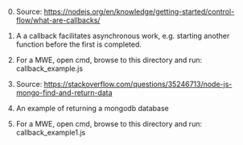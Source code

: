 0. Source:
https://nodejs.org/en/knowledge/getting-started/control-flow/what-are-callbacks/
1. A a callback facilitates asynchronous work, e.g. starting another function before the first is completed.
2. For a MWE, open cmd, browse to this directory and run:
callback_example.js


2. Source:
https://stackoverflow.com/questions/35246713/node-js-mongo-find-and-return-data
3. An example of returning a mongodb database
2. For a MWE, open cmd, browse to this directory and run:
callback_example1.js
